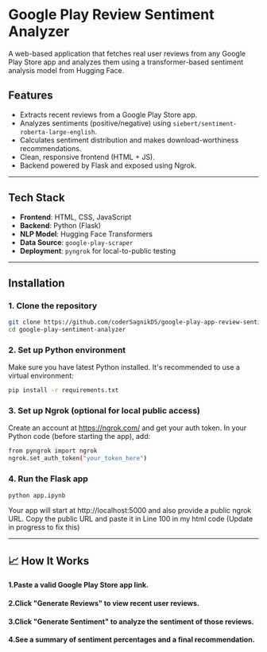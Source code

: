 # Google Play Review Sentiment Analyzer

A web-based application that fetches real user reviews from any Google Play Store app and analyzes them using a transformer-based sentiment analysis model from Hugging Face.

## Features

- Extracts recent reviews from a Google Play Store app.
- Analyzes sentiments (positive/negative) using `siebert/sentiment-roberta-large-english`.
- Calculates sentiment distribution and makes download-worthiness recommendations.
- Clean, responsive frontend (HTML + JS).
- Backend powered by Flask and exposed using Ngrok.

---

## Tech Stack

- **Frontend**: HTML, CSS, JavaScript
- **Backend**: Python (Flask)
- **NLP Model**: Hugging Face Transformers
- **Data Source**: `google-play-scraper`
- **Deployment**: `pyngrok` for local-to-public testing

---

## Installation

### 1. Clone the repository
```bash
git clone https://github.com/coderSagnikDS/google-play-app-review-sentiment-analyser.git
cd google-play-sentiment-analyzer
```
### 2. Set up Python environment
Make sure you have latest Python installed. It's recommended to use a virtual environment:
```bash
pip install -r requirements.txt
```
### 3. Set up Ngrok (optional for local public access)
Create an account at https://ngrok.com/ and get your auth token.
In your Python code (before starting the app), add:
```bash
from pyngrok import ngrok
ngrok.set_auth_token("your_token_here")
```
### 4. Run the Flask app
```bash
python app.ipynb
```

Your app will start at http://localhost:5000 and also provide a public ngrok URL.
Copy the public URL and paste it in Line 100 in my html code
(Update in progress to fix this)

---

## 📈 How It Works
#### 1.Paste a valid Google Play Store app link.
#### 2.Click "Generate Reviews" to view recent user reviews.
#### 3.Click "Generate Sentiment" to analyze the sentiment of those reviews.
#### 4.See a summary of sentiment percentages and a final recommendation.
